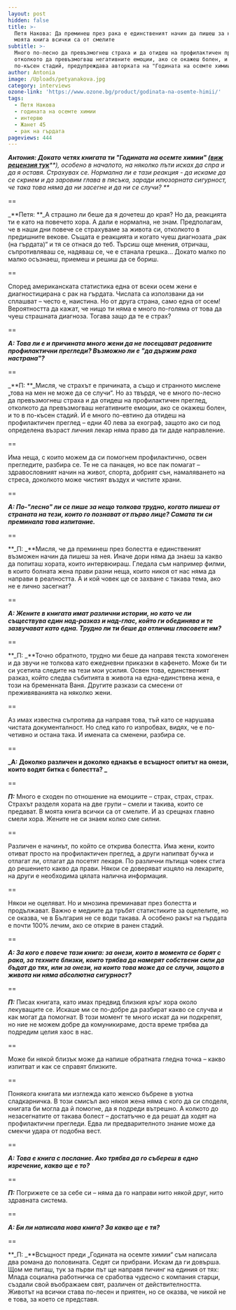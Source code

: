 ```yaml
---
layout: post
hidden: false
title: >-
  Петя Накова: Да преминеш през рака е единственият начин да пишеш за него. В
  моята книга всички са от смелите
subtitle: >-
  Много по-лесно да превъзмогнеш страха и да отидеш на профилактичен преглед,
  отколкото да превъзмогваш негативните емоции, ако се окажеш болен, и то в
  по-късен стадий, предупреждава авторката на "Годината на осемте химии"
author: Antonia
image: /Uploads/petyanakova.jpg
category: interviews
ozone-link: 'https://www.ozone.bg/product/godinata-na-osemte-himii/'
tags:
  - Петя Накова
  - годината на осемте химии
  - интервю
  - Жанет 45
  - рак на гърдата
pageviews: 444
---
```

_**Антония: Докато четях книгата ти "Годината на осемте химии" (**_[_**виж рецензия тук**_](https://literaturnirazgovori.com/bookreviews/2019/02/15/10-23-%D1%80%D0%B5%D1%86%D0%B5%D0%BD%D0%B7%D0%B8%D1%8F-%D0%BF%D0%B5%D1%82%D1%8F-%D0%BD%D0%B0%D0%BA%D0%BE%D0%B2%D0%B0-%D0%B3%D0%BE%D0%B4%D0%B8%D0%BD%D0%B0%D1%82%D0%B0-%D0%BD%D0%B0-%D0%BE%D1%81%D0%B5%D0%BC%D1%82%D0%B5-%D1%85%D0%B8%D0%BC%D0%B8%D0%B8.html)_**), особено в началото, на няколко пъти исках да спра и да я оставя. Страхувах се. Нормална ли е тази реакция - да искаме да се скрием и да заровим глава в пясъка, заради илюзорната сигурност, че така това няма да ни засегне и да ни се случи? **_

\==

_**Петя: **_А страшно ли беше да я дочетеш до края? Но да, реакцията ти е като на повечето хора. А дали е нормална, не знам. Предполагам, че в наши дни повече се страхуваме за живота си, отколкото в предишните векове. Същата е реакцията и когато чуеш диагнозата „рак (на гърдата)“ и тя се отнася до теб. Търсиш още мнения, отричаш, съпротивляваш се, надяваш се, че е станала грешка… Докато малко по малко осъзнаеш, приемеш и решиш да се бориш.

\==

Според американската статистика една от всеки осем жени е диагностицирана с рак на гърдата. Числата са използвани да ни сплашват – често е, наистина. Но от друга страна, само една от осем!  Вероятността да кажат, че нищо ти няма е много по-голяма от това да чуеш страшната диагноза. Тогава защо да те е страх? 

\==

_**А: Това ли е и причината много жени да не посещават редовните профилактични прегледи? Възможно ли е "да държим рака настрана"?**_

\==

_**П: **_Мисля, че страхът е причината, а също и странното мислене „това на мен не може да се случи“. Но аз твърдя, че е много по-лесно да превъзмогнеш страха и да отидеш на профилактичен преглед, отколкото да превъзмогваш негативните емоции, ако се окажеш болен, и то в по-късен стадий. И е много по-евтино да отидеш на профилактичен преглед – едни 40 лева за ехограф, защото ако си под определена възраст личния лекар няма право да ти даде направление. 

\==

Има неща, с които можем да си помогнем профилактично, освен прегледите, разбира се. Те не са панацея, но все пак помагат – здравословният начин на живот, спорта, добрият сън, намаляването на стреса, доколкото може чистият въздух и чистите храни. 

\==

**_А: По-"лесно" ли се пише за нещо толкова трудно, когато пишеш от страната на тези, които го познават от първо лице? Самата ти си преминала това изпитание._**

\==

**_П: _**Мисля, че да преминеш през болестта е единственият възможен начин да пишеш за нея. Иначе дори няма да знаеш за какво да попиташ хората, които интервюираш. Гледала съм например филми, в които болната жена прави разни неща, които никоя от нас няма да направи в реалността. А и кой човек ще се захване с такава тема, ако не е лично засегнат?

\==

**_А: Жените в книгата имат различни истории, но като че ли съществува един над-разказ и над-глас, който ги обединява и те зазвучават като една. Трудно ли ти беше да отличиш гласовете им?_**

\==

**_П: _**Точно обратното, трудно ми беше да направя текста хомогенен и да звучи не толкова като ежедневни приказки в кафенето. Може би ти си усетила следите на тези мои усилия. Освен това, единственият разказ, който следва събитията в живота на една-единствена жена, е този на бременната Ваня. Другите разкази са смесени от преживяванията на няколко жени. 

\==

Аз имах известна съпротива да направя това, тъй като се нарушава чистата документалност. Но след като го изпробвах, видях, че е по-четивно и остана така. И имената са сменени, разбира се.  

\==

**_А: Доколко различен и доколко еднакъв е всъщност опитът на онези, които водят битка с болестта? _**

\==

**_П:_** Много е сходен по отношение на емоциите – страх, страх, страх. Страхът разделя хората на две групи – смели и такива, които се предават. В моята книга всички са от смелите. И аз срещнах главно смели хора. Жените не си знаем колко сме силни. 

\==

Различен е начинът, по който се открива болестта. Има жени, които отиват просто на профилактичен преглед, а други напипват бучка и отлагат ли, отлагат да посетят лекаря. По различни пътища човек стига до решението какво да прави. Някои се доверяват изцяло на лекарите, на други е необходима цялата налична информация. 

\==

Някои не оцеляват. Но и мнозина преминават през болестта и продължават. Важно е медиите да тръбят статистиките за оцелелите, но се оказва, че в България не се води такава. А особено ракът на гърдата е почти 100% лечим, ако се открие в ранен стадий.   

\==

**_А: За кого е повече тази книга: за онези, които в момента се борят с рака, за техните близки, които трябва да намерят собствени сили да бъдат до тях, или за онези, на които това може да се случи, защото в живота ни няма абсолютна сигурност?_**

\==

**_П:_** Писах книгата, като имах предвид близкия кръг хора около лекуващите се. Искаше ми се по-добре да разбират какво се случва и как могат да помогнат. В този момент те много искат да ни подкрепят, но ние не можем добре да комуникираме, доста време трябва да подредим целия хаос в нас. 

\==

Може би някой близък може да напише обратната гледна точка – какво изпитват и как се справят близките. 

\==

Понякога книгата ми изглежда като женско бъбрене в уютна сладкарничка. В този смисъл ако някоя жена няма с кого да си споделя, книгата би могла да й помогне, да я подреди вътрешно. А колкото до незасегнатите от такава болест – достатъчно е да решат да ходят на профилактични прегледи. Едва ли предварителното знание може да смекчи удара от подобна вест.  

\==

**_А: Това е книга с послание. Ако трябва да го събереш в едно изречение, какво ще е то?_**

\==

**_П:_** Погрижете се за себе си – няма да го направи нито някой друг, нито здравната система. 

\==

**_А: Би ли написала нова книга? За какво ще е тя?_**

\==

**_П: _**Всъщност преди „Годината на осемте химии“ съм написала два романа до половината. Седят си прибрани. Искам да ги довърша. Щом ме питаш, тук за първи път ще направя пичинг на единия от тях: Млада социална работничка се сработва чудесно с компания старци, създали свой въображаем свят, различен от действителността. Животът на всички става по-лесен и приятен, но се оказва, че никой не е това, за което се представя.
